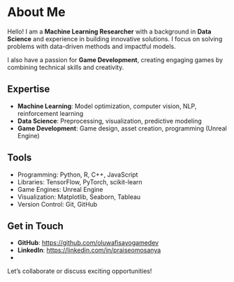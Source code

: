 # About Me

Hello! I am a **Machine Learning Researcher** with a background in **Data Science** and experience in building innovative solutions. I focus on solving problems with data-driven methods and impactful models.

I also have a passion for **Game Development**, creating engaging games by combining technical skills and creativity.

## Expertise

- **Machine Learning**: Model optimization, computer vision, NLP, reinforcement learning
- **Data Science**: Preprocessing, visualization, predictive modeling
- **Game Development**: Game design, asset creation, programming (Unreal Engine)

## Tools

- Programming: Python, R, C++, JavaScript
- Libraries: TensorFlow, PyTorch, scikit-learn
- Game Engines: Unreal Engine
- Visualization: Matplotlib, Seaborn, Tableau
- Version Control: Git, GitHub

## Get in Touch

- **GitHub**: https://github.com/oluwafisayogamedev
- **LinkedIn**: https://linkedin.com/in/praiseomosanya
- 
Let’s collaborate or discuss exciting opportunities!

